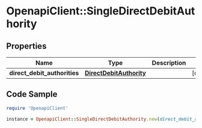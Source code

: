 # OpenapiClient::SingleDirectDebitAuthority

## Properties

Name | Type | Description | Notes
------------ | ------------- | ------------- | -------------
**direct_debit_authorities** | [**DirectDebitAuthority**](DirectDebitAuthority.md) |  | [optional] 

## Code Sample

```ruby
require 'OpenapiClient'

instance = OpenapiClient::SingleDirectDebitAuthority.new(direct_debit_authorities: null)
```


